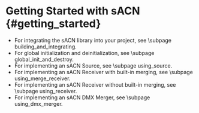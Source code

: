 # Getting Started with sACN                                                      {#getting_started}

* For integrating the sACN library into your project, see \subpage building_and_integrating.
* For global initialization and deinitialization, see \subpage global_init_and_destroy.
* For implementing an sACN Source, see \subpage using_source.
* For implementing an sACN Receiver with built-in merging, see \subpage using_merge_receiver.
* For implementing an sACN Receiver without built-in merging, see \subpage using_receiver.
* For implementing an sACN DMX Merger, see \subpage using_dmx_merger.
